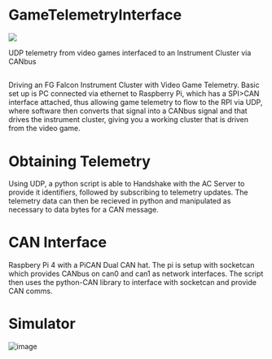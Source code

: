 # GameTelemetryInterface
<a href="https://testerpresent.com.au/"><img src="https://img.shields.io/badge/Tester Present -Specialist Automotive Solutions-blue" /></a>

UDP telemetry from video games interfaced to an Instrument Cluster via CANbus

##
Driving an FG Falcon Instrument Cluster with Video Game Telemetry. Basic set up is PC connected via ethernet to Raspberry Pi, which has a SPI>CAN interface attached, thus allowing game telemetry to flow to the RPI via UDP, where software then converts that signal into a CANbus signal and that drives the instrument cluster, giving you a working cluster that is driven from the video game.

##

# Obtaining Telemetry
Using UDP, a python script is able to Handshake with the AC Server to provide it identifiers, followed by subscribing to telemetry updates. The telemetry data can then be recieved in python and manipulated as necessary to data bytes for a CAN message.

# CAN Interface
Raspbery Pi 4 with a PiCAN Dual CAN hat. The pi is setup with socketcan which provides CANbus on can0 and can1 as network interfaces. The script then uses the python-CAN library to interface with socketcan and provide CAN comms.

# Simulator
![image](https://github.com/user-attachments/assets/793c572d-3482-41c1-83b1-e0e08f803cd5)

